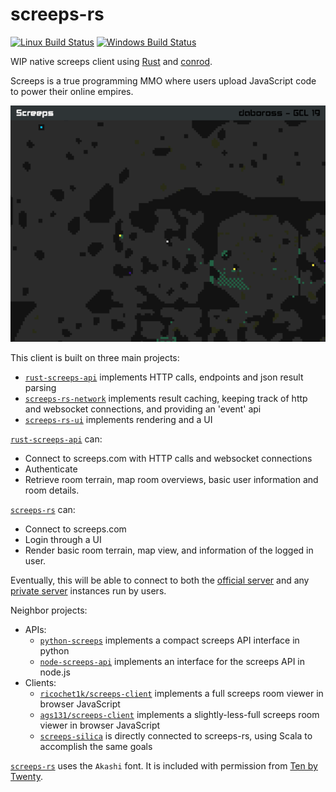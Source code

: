 screeps-rs
==========
[![Linux Build Status][travis-image]][travis-builds]
[![Windows Build Status][appveyor-image]][appveyor-builds]

WIP native screeps client using [Rust] and [conrod].

Screeps is a true programming MMO where users upload JavaScript code to power their online empires.

![map rendering screenshot][map-image]

This client is built on three main projects:
- [`rust-screeps-api`] implements HTTP calls, endpoints and json result parsing
- [`screeps-rs-network`] implements result caching, keeping track of http and websocket connections, and providing an 'event' api
- [`screeps-rs-ui`] implements rendering and a UI

[`rust-screeps-api`] can:

- Connect to screeps.com with HTTP calls and websocket connections
- Authenticate
- Retrieve room terrain, map room overviews, basic user information and room details.

[`screeps-rs`] can:

- Connect to screeps.com
- Login through a UI
- Render basic room terrain, map view, and information of the logged in user.

Eventually, this will be able to connect to both the [official server][screeps] and any [private server][screeps-os] instances run by users.

Neighbor projects:

- APIs:
  - [`python-screeps`] implements a compact screeps API interface in python
  - [`node-screeps-api`] implements an interface for the screeps API in node.js
- Clients:
  - [`ricochet1k/screeps-client`] implements a full screeps room viewer in browser JavaScript
  - [`ags131/screeps-client`] implements a slightly-less-full screeps room viewer in browser JavaScript
  - [`screeps-silica`] is directly connected to screeps-rs, using Scala to accomplish the same goals

[`screeps-rs`] uses the `Akashi` font. It is included with permission from [Ten by Twenty][ten-by-twenty].

[travis-image]: https://travis-ci.org/daboross/screeps-rs.svg?branch=master
[travis-builds]: https://travis-ci.org/daboross/screeps-rs
[appveyor-image]: https://ci.appveyor.com/api/projects/status/github/daboross/screeps-rs?branch=master&svg=true
[appveyor-builds]: https://ci.appveyor.com/project/daboross/screeps-rs
[rust]: https://www.rust-lang.org/
[conrod]: https://github.com/PistonDevelopers/conrod/
[`rust-screeps-api`]: https://github.com/daboross/rust-screeps-api
[`screeps-rs-network`]: network/
[`screeps-rs-ui`]: ui/
[`screeps-rs`]: https://github.com/daboross/screeps-rs
[`python-screeps`]: https://github.com/screepers/python-screeps/
[`node-screeps-api`]: https://github.com/screepers/node-screeps-api
[`screeps-silica`]: https://github.com/daboross/screeps-silica/
[`ricochet1k/screeps-client`]: https://github.com/ricochet1k/screeps-client
[`ags131/screeps-client`]: https://github.com/ags131/screeps-client
[screeps]: https://screeps.com
[screeps-os]: https://github.com/screeps/screeps/
[ten-by-twenty]: http://tenbytwenty.com/
[map-image]: docs/map-render.png
